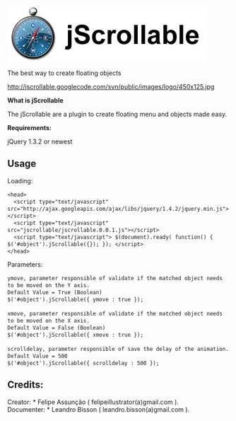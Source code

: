 ![alt tag](https://raw.githubusercontent.com/felipeuntill/jscrollable/master/media/images/jscrollable.jpg)

The best way to create floating objects

http://jscrollable.googlecode.com/svn/public/images/logo/450x125.jpg

**What is jScrollable**

The jScrollable are a plugin to create floating menu and objects made easy.

**Requirements:**

jQuery 1.3.2 or newest

**Usage**
--
Loading:

    <head> 
      <script type="text/javascript" src="http://ajax.googleapis.com/ajax/libs/jquery/1.4.2/jquery.min.js"></script>
      <script type="text/javascript" src="jscrollable/jscrollable.0.0.1.js"></script> 
      <script type="text/javascript"> $(document).ready( function() { $('#object').jScrollable({}); }); </script> 
    </head>

Parameters:

    ymove, parameter responsible of validate if the matched object needs to be moved on the Y axis. 
    Default Value = True (Boolean) 
    $('#object').jScrollable({ ymove : true });
  
    xmove, parameter responsible of validate if the matched object needs to be moved on the X axis. 
    Default Value = False (Boolean) 
    $('#object').jScrollable({ xmove : true });
  
    scrolldelay, parameter responsible of save the delay of the animation. 
    Default Value = 500 
    $('#object').jScrollable({ scrolldelay : 500 });

Credits:
--
Creator: * Felipe Assunção ( felipeillustrator(a)gmail.com ). </br>
Documenter: * Leandro Bisson ( leandro.bisson(a)gmail.com ).

